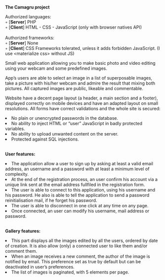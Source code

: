 <b>The Camagru project</b>

Authorized languages:<br>
◦ [<b>Server</b>] PHP<br>
◦ [<b>Client</b>]  HTML - CSS - JavaScript (only with browser natives API)<br><br>
Authorized frameworks:<br>
◦ [<b>Server</b>] None<br>
◦ [<b>Client</b>] CSS Frameworks tolerated, unless it adds forbidden JavaScript. (I use \<materialize css\> without JS)<br>

Small web application allowing you to make basic photo and video editing using your webcam and some predefined images.

App’s users are able to select an image in a list of superposable images, take a picture with his/her webcam and admire the result that mixing
both pictures.
All captured images are public, likeable and commentable.

Website have a decent page layout (a header, a main section
and a footer), displayed correctly on mobile devices and have an adapted layout
on small resolutions.
All forms have correct validations and the whole site is secured:
<li>No plain or unencrypted passwords in the database.</li>
<li>No ability to inject HTML or “user” JavaScript in badly protected variables.</li>
<li>No ability to upload unwanted content on the server.</li>
<li>Protected against SQL injections.</li><br>


<b>User features:</b>
<li>The application allow a user to sign up by asking at least a valid email
address, an username and a password with at least a minimum level of complexity.</li>
<li>At the end of the registration process, an user confirm his account via a
unique link sent at the email address fullfiled in the registration form.</li>
<li>The user is able to connect to this application, using his username
and his password. He also is able to tell the application to send a password
reinitialisation mail, if he forget his password.</li>
<li>The user is able to disconnect in one click at any time on any page.</li>
<li>Once connected, an user can modify his username, mail address or password.</li><br>

<b>Gallery features:</b>
<li>This part displays all the images edited by all the users,
ordered by date of creation. It is also allow (only) a connected user to like
them and/or comment them.</li>
<li>When an image receives a new comment, the author of the image is notified
by email. This preference set as true by default but can be deactivated in
user’s preferences.</li>
<li>The list of images is paginated, with 5 elements per page.</li>
